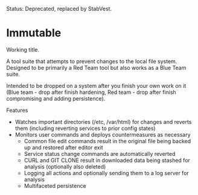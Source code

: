 Status: Deprecated, replaced by StabVest.

# Immutable
Working title.

A tool suite that attempts to prevent changes to the local file system. Designed to be primarily a Red Team tool but also works as a Blue Team suite.

Intended to be dropped on a system after you finish your own work on it (Blue team - drop after finish hardening, Red team - drop after finish compromising and adding persistence).

Features
* Watches important directories (/etc, /var/html) for changes and reverts them (including reverting services to prior config states) 
* Monitors user commands and deploys countermeasures as necessary
    * Common file edit commands result in the original file being backed up and restored after editor exit
    * Service status change commands are automatically reverted
    * CURL and GIT CLONE result in downloaded data being stashed for analysis (optionally also deleted)
    * Logging all actions and optionally sending them to a log server for analysis
    * Multifaceted persistence